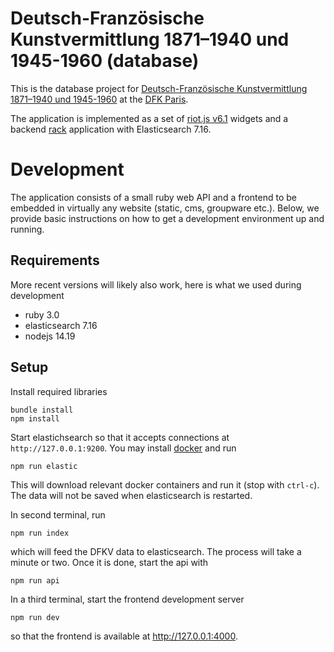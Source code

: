 # Deutsch-Französische Kunstvermittlung 1871–1940 und 1945-1960 (database)

This is the database project for 
[Deutsch-Französische Kunstvermittlung 1871–1940 und 1945-1960](https://dfk-paris.org/de/page/deutsch-französische-kunstvermittlung-1871–1940-und-1945-1960-datenbank-2391.html) at the [DFK Paris](https://dfk-paris.org).

The application is implemented as a set of
[riot.js v6.1](https://riot.js.org/) widgets and a backend
[rack](https://rack.github.io) application with Elasticsearch 7.16.

# Development

The application consists of a small ruby web API and a frontend to be embedded
in virtually any website (static, cms, groupware etc.). Below, we provide
basic instructions on how to get a development environment up and running.

## Requirements

More recent versions will likely also work, here is what we used during
development

* ruby 3.0
* elasticsearch 7.16
* nodejs 14.19

## Setup

Install required libraries

    bundle install
    npm install

Start elastichsearch so that it accepts connections at `http://127.0.0.1:9200`.
You may install [docker](https://docker.com) and run

    npm run elastic

This will download relevant docker containers and run it (stop with `ctrl-c`).
The data will not be saved when elasticsearch is restarted.

In second terminal, run

    npm run index

which will feed the DFKV data to elasticsearch. The process will take a minute
or two. Once it is done, start the api with

    npm run api

In a third terminal, start the frontend development server

    npm run dev

so that the frontend is available at http://127.0.0.1:4000.

